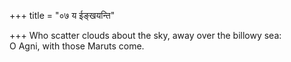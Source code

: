 +++
title = "०७ य ईङ्खयन्ति"

+++
Who scatter clouds about the sky, away over the billowy sea:  
     O Agni, with those Maruts come.